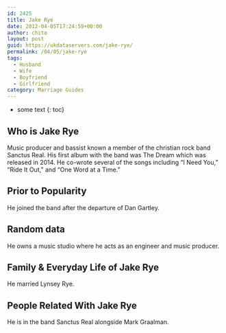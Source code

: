 ```yaml
---
id: 2425
title: Jake Rye
date: 2012-04-05T17:24:59+00:00
author: chito
layout: post
guid: https://ukdataservers.com/jake-rye/
permalink: /04/05/jake-rye
tags:
  - Husband
  - Wife
  - Boyfriend
  - Girlfriend
category: Marriage Guides
---
```


* some text
{: toc}


## Who is  Jake Rye
                  
                  
                  
Music producer and bassist known a member of the christian rock band Sanctus Real. His first album with the band was The Dream which was released in 2014. He co-wrote several of the songs including &#8220;I Need You,&#8221; &#8220;Ride It Out,&#8221; and &#8220;One Word at a Time.&#8221;
                  
                
                
                
## Prior to Popularity 
                  
                  
                  
He joined the band after the departure of Dan Gartley.
                  
                
                
                
## Random data 
                  
                  
                  
He owns a music studio where he acts as an engineer and music producer.
                  
                
                
                
## Family & Everyday Life of Jake Rye
                  
                  
                  
He married Lynsey Rye.
                  
                
                
                
## People Related With  Jake Rye
                  
                  
                  
He is in the band Sanctus Real alongside Mark Graalman.
                  
                
              
            
          
          
          
    
    
  
